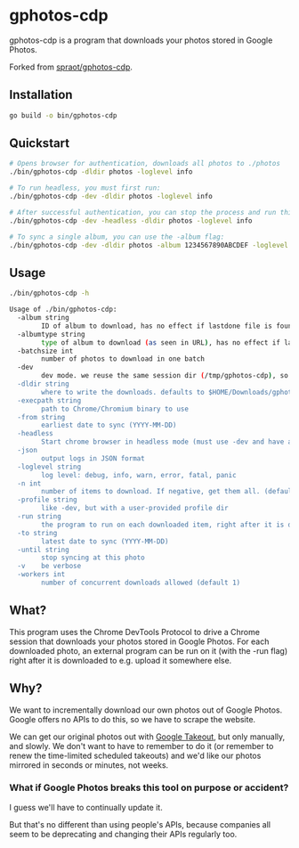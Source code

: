 # gphotos-cdp

gphotos-cdp is a program that downloads your photos stored in Google Photos.

Forked from [spraot/gphotos-cdp](https://github.com/spraot/gphotos-cdp).

## Installation

```sh
go build -o bin/gphotos-cdp
```

## Quickstart

```sh
# Opens browser for authentication, downloads all photos to ./photos
./bin/gphotos-cdp -dldir photos -loglevel info

# To run headless, you must first run:
./bin/gphotos-cdp -dev -dldir photos -loglevel info

# After successful authentication, you can stop the process and run this instead:
./bin/gphotos-cdp -dev -headless -dldir photos -loglevel info

# To sync a single album, you can use the -album flag:
./bin/gphotos-cdp -dev -dldir photos -album 1234567890ABCDEF -loglevel info
```

## Usage

```sh
./bin/gphotos-cdp -h

Usage of ./bin/gphotos-cdp:
  -album string
        ID of album to download, has no effect if lastdone file is found or if -start contains full URL
  -albumtype string
        type of album to download (as seen in URL), has no effect if lastdone file is found or if -start contains full URL (default "album")
  -batchsize int
        number of photos to download in one batch
  -dev
        dev mode. we reuse the same session dir (/tmp/gphotos-cdp), so we don't have to auth at every run.
  -dldir string
        where to write the downloads. defaults to $HOME/Downloads/gphotos-cdp.
  -execpath string
        path to Chrome/Chromium binary to use
  -from string
        earliest date to sync (YYYY-MM-DD)
  -headless
        Start chrome browser in headless mode (must use -dev and have already authenticated).
  -json
        output logs in JSON format
  -loglevel string
        log level: debug, info, warn, error, fatal, panic
  -n int
        number of items to download. If negative, get them all. (default -1)
  -profile string
        like -dev, but with a user-provided profile dir
  -run string
        the program to run on each downloaded item, right after it is dowloaded. It is also the responsibility of that program to remove the downloaded item, if desired.
  -to string
        latest date to sync (YYYY-MM-DD)
  -until string
        stop syncing at this photo
  -v    be verbose
  -workers int
        number of concurrent downloads allowed (default 1)
```

## What?

This program uses the Chrome DevTools Protocol to drive a Chrome session that downloads your photos stored in Google Photos. For each downloaded photo, an external program can be run on it (with the -run flag) right after it is downloaded to e.g. upload it somewhere else.

## Why?

We want to incrementally download our own photos out of Google Photos. Google offers no APIs to do this, so we have to scrape the website.

We can get our original photos out with [Google Takeout](https://takeout.google.com/), but only manually, and slowly. We don't want to have to remember to do it (or remember to renew the time-limited scheduled takeouts) and we'd like our photos mirrored in seconds or minutes, not weeks.

### What if Google Photos breaks this tool on purpose or accident?

I guess we'll have to continually update it.

But that's no different than using people's APIs, because companies all seem to be deprecating and changing their APIs regularly too.
